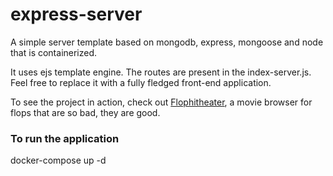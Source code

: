 # express-server
A simple server template based on mongodb, express, mongoose and node that is containerized. 

It uses ejs template engine. The routes are present in the index-server.js. Feel free to replace it with a fully fledged front-end application.

To see the project in action, check out [Flophitheater](https://github.com/Mediocorite/angular_flophitheater), a movie browser for flops that are so bad, they are good.

### To run the application
docker-compose up -d 
